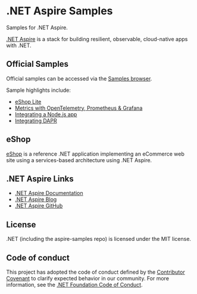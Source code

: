 # .NET Aspire Samples

Samples for .NET Aspire.

[.NET Aspire](https://aka.ms/aspireannouncement) is a stack for building resilient, observable, cloud-native apps with .NET.

## Official Samples

Official samples can be accessed via the [Samples browser](https://learn.microsoft.com/samples/browse/?expanded=dotnet&products=dotnet-aspire).

Sample highlights include:

- [eShop Lite](./samples/eShopLite/)
- [Metrics with OpenTelemetry, Prometheus & Grafana](./samples/Metrics)
- [Integrating a Node.js app](./samples/AspireWithNode)
- [Integrating DAPR](./samples/AspireWithDapr)

## eShop

[eShop](https://github.com/dotnet/eshop) is a reference .NET application implementing an eCommerce web site using a services-based architecture using .NET Aspire.

## .NET Aspire Links

- [.NET Aspire Documentation](https://learn.microsoft.com/dotnet/aspire)
- [.NET Aspire Blog](https://aka.ms/aspireannouncement)
- [.NET Aspire GitHub](https://github.com/dotnet/aspire)

## License

.NET (including the aspire-samples repo) is licensed under the MIT license.

## Code of conduct

This project has adopted the code of conduct defined by the [Contributor Covenant](https://contributor-covenant.org) to clarify expected behavior in our community. For more information, see the [.NET Foundation Code of Conduct](https://www.dotnetfoundation.org/code-of-conduct).
